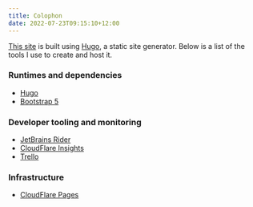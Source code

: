 ```yaml
---
title: Colophon
date: 2022-07-23T09:15:10+12:00
---
```


[This site](https://github.com/crookm/blog) is built using [Hugo](https://gohugo.io), a static site generator. Below is
a list of the tools I use to create and host it.

### Runtimes and dependencies
* [Hugo](https://gohugo.io)
* [Bootstrap 5](https://getbootstrap.com/)

### Developer tooling and monitoring
* [JetBrains Rider](https://www.jetbrains.com/rider/)
* [CloudFlare Insights](https://www.cloudflare.com/insights/)
* [Trello](https://trello.com/)

### Infrastructure
* [CloudFlare Pages](https://pages.cloudflare.com/)
